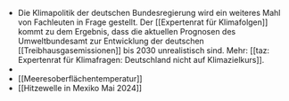 - Die Klimapolitik der deutschen Bundesregierung wird ein weiteres Mahl von Fachleuten in Frage gestellt. Der [[Expertenrat für Klimafolgen]] kommt zu dem Ergebnis, dass die aktuellen Prognosen des Umweltbundesamt zur Entwicklung der deutschen [[Treibhausgasemissionen]] bis 2030 unrealistisch sind. Mehr: [[taz: Expertenrat für Klimafragen: Deutschland nicht auf Klimazielkurs]].
-
- [[Meeresoberflächentemperatur]]
- [[Hitzewelle in Mexiko Mai 2024]]